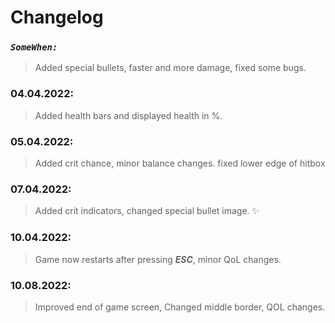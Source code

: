 # **Changelog**

### *`SomeWhen:`* 
>Added special bullets, faster and more damage, fixed some bugs.

### 04.04.2022: 
>Added health bars and displayed health in %.

### 05.04.2022: 
>Added crit chance, minor balance changes. fixed lower edge of hitbox

### 07.04.2022: 
>Added crit indicators, changed special bullet image.  ✨

### 10.04.2022: 
>Game now restarts after pressing ***ESC***, minor QoL changes.

### 10.08.2022:
>Improved end of game screen, Changed middle border, QOL changes.
